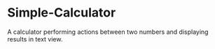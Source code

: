 # Simple-Calculator
A calculator performing actions between two numbers and displaying results in text view.
